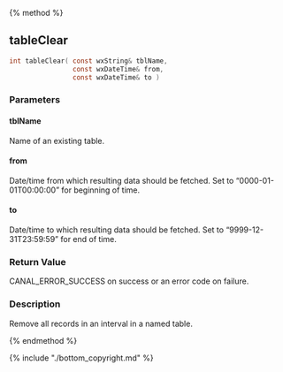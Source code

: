 
{% method %}
## tableClear

```c
int tableClear( const wxString& tblName, 
                const wxDateTime& from, 
                const wxDateTime& to )
```

### Parameters

#### tblName
Name of an existing table.

#### from
Date/time from which resulting data should be fetched. Set to “0000-01-01T00:00:00” for beginning of time.

#### to
Date/time to which resulting data should be fetched. Set to “9999-12-31T23:59:59” for end of time.

### Return Value
CANAL_ERROR_SUCCESS on success or an error code on failure. 

### Description
Remove all records in an interval in a named table. 

{% endmethod %}

{% include "./bottom_copyright.md" %}
